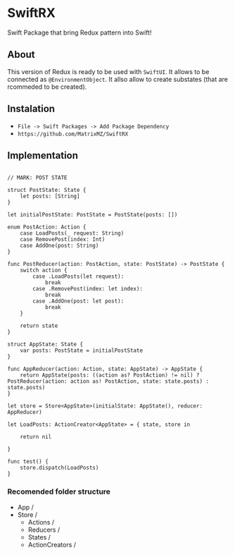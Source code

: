 # SwiftRX

Swift Package that bring Redux pattern into Swift!

## About
This version of Redux is ready to be used with `SwiftUI`. It allows to be connected as `@EnvironmentObject`.
It allso allow to create substates (that are rcommeded to be created).

## Instalation
-  `File -> Swift Packages -> Add Package Dependency`
-  `https://github.com/MatrixMZ/SwiftRX`

## Implementation

```

// MARK: POST STATE

struct PostState: State {
    let posts: [String]
}

let initialPostState: PostState = PostState(posts: [])

enum PostAction: Action {
    case LoadPosts(_ request: String)
    case RemovePost(index: Int)
    case AddOne(post: String)
}

func PostReducer(action: PostAction, state: PostState) -> PostState {
    switch action {
        case .LoadPosts(let request):
            break
        case .RemovePost(index: let index):
            break
        case .AddOne(post: let post):
            break
    }
    
    return state
}

struct AppState: State {
    var posts: PostState = initialPostState
}

func AppReducer(action: Action, state: AppState) -> AppState {
    return AppState(posts: ((action as? PostAction) != nil) ? PostReducer(action: action as! PostAction, state: state.posts) : state.posts)
}

let store = Store<AppState>(initialState: AppState(), reducer: AppReducer)

let LoadPosts: ActionCreator<AppState> = { state, store in
    
    return nil
    
}

func test() {
    store.dispatch(LoadPosts)
}
```

### Recomended folder structure
-  App /
-  Store /
    - Actions /
    - Reducers /
    - States /
    - ActionCreators /
